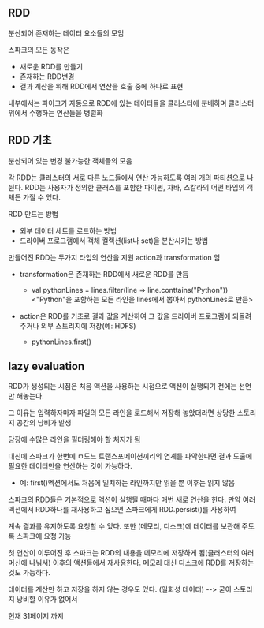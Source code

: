 RDD
---------
분산되어 존재하는 데이터 요소들의 모임

스파크의 모든 동작은 
 - 새로운 RDD를 만들기
 - 존재하는 RDD변경
 - 결과 계산을 위해 RDD에서 연산을 호출
중에 하나로 표현 

내부에서는 파이크가 자동으로 RDD에 있는 데이터들을 클러스터에 분배하며 클러스터 위에서 수행하는 연산들을 병렬화

RDD 기초
---------
분산되어 있는 변경 불가능한 객체들의 모음

각 RDD는 클러스터의 서로 다른 노드들에서 연산 가능하도록 여러 개의 파티션으로 나뉜다. 
RDD는 사용자가 정의한 클래스를 포함한 파이썬, 자바, 스칼라의 어떤 타입의 객체든 가질 수 있다. 

RDD 만드는 방법
- 외부 데이터 세트를 로드하는 방법
- 드라이버 프로그램에서 객체 컬랙션(list나 set)을 분산시키는 방법

만들어진 RDD는 두가지 타입의 연산을 지원 action과 transformation 임 
- transformation은 존재하는 RDD에서 새로운 RDD를 만듬
    - val pythonLines = lines.filter(line => line.conttains("Python"))  <"Python"을 포함하는 모든 라인을 lines에서 뽑아서 pythonLines로 만듬>

- action은 RDD를 기초로 결과 값을 계산하여 그 값을 드라이버 프로그램에 되돌려 주거나 외부 스토리지에 저장(예: HDFS)
    - pythonLines.first()

lazy evaluation
----
RDD가 생성되는 시점은 처음 액션을 사용하는 시점으로 액션이 실행되기 전에는 선언만 해놓는다. 

그 이유는 입력하자마자 파일의 모든 라인을 로드해서 저장해 놓았더라면 상당한 스토리지 공간의 낭비가 발생

당장에 수많은 라인을 필터링해야 할 처지가 됨

대신에 스파크가 한번에 ㅁ도느 트랜스포메이션끼리의 연계를 파악한다면 결과 도출에 필요한 데이터만을 연산하는 것이 가능하다. 
- 예: first()엑션에서도 처음에 일치하는 라인까지만 읽을 뿐 이후는 읽지 않음

스파크의 RDD들은 기본적으로 액션이 실행될 때마다 매번 새로 연산을 한다. 만약 여러 액션에서 RDD하나를 재사용하고 싶으면 스파크에게 RDD.persist()를 사용하여

계속 결과를 유지하도록 요청할 수 있다. 또한 (메모리, 디스크)에 데이터를 보관해 주도록 스파크에 요청 가능

첫 연산이 이루어진 후 스파크는 RDD의 내용을 메모리에 저장하게 됨(클러스터의 여러 머신에 나눠서) 이후의 액션들에서 재사용한다. 메모리 대신 디스크에 RDD를 저장하는 것도 가능하다. 

데이터를 계산만 하고 저장을 하지 않는 경우도 있다. (일회성 데이터) --> 굳이 스토리지 낭비할 이유가 없어서

현재 31페이지 까지


